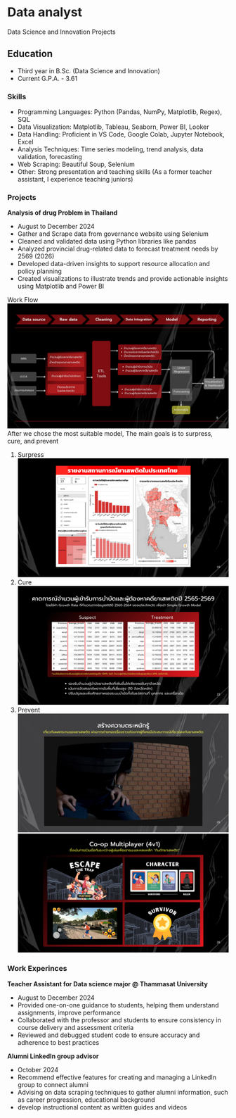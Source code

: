 # Data analyst
Data Science and Innovation Projects

## Education
- Third year in B.Sc. (Data Science and Innovation)
- Current G.P.A. - 3.61 

### Skills
- Programming Languages: Python (Pandas, NumPy, Matplotlib, Regex), SQL
- Data Visualization: Matplotlib, Tableau, Seaborn, Power BI, Looker
- Data Handling: Proficient in VS Code, Google Colab, Jupyter Notebook, Excel
- Analysis Techniques: Time series modeling, trend analysis, data validation, forecasting
- Web Scraping: Beautiful Soup, Selenium
- Other: Strong presentation and teaching skills (As a former teacher assistant, I experience teaching juniors)

### Projects
**Analysis of drug Problem in Thailand**
- August to December 2024
- Gather and Scrape data from governance website using Selenium
- Cleaned and validated data using Python libraries like pandas
- Analyzed provincial drug-related data to forecast treatment needs by 2569 (2026)
- Developed data-driven insights to support resource allocation and policy planning
- Created visualizations to illustrate trends and provide actionable insights using Matplotlib and Power BI

Work Flow
![EEG Band Discovery](/assets/9.png)
After we chose the most suitable model, The main goals is to surpress, cure, and prevent
1. Surpress
   ![EEG Band Discovery](/assets/19.png)
3. Cure
   ![EEG Band Discovery](/assets/22.png)
4. Prevent
   ![EEG Band Discovery](/assets/25.png)
   ![EEG Band Discovery](/assets/26.png)
  
### Work Experinces
**Teacher Assistant for Data science major @ Thammasat University**
- August to December 2024
- Provided one-on-one guidance to students, helping them understand assignments, improve performance
- Collaborated with the professor and students to ensure consistency in course delivery and assessment criteria
- Reviewed and debugged student code to ensure accuracy and adherence to best practices

**Alumni LinkedIn group advisor**
- October 2024
- Recommend effective features for creating and managing a LinkedIn group to connect alumni
- Advising on data scraping techniques to gather alumni information, such as career progression, educational background
- develop instructional content as written guides and videos

